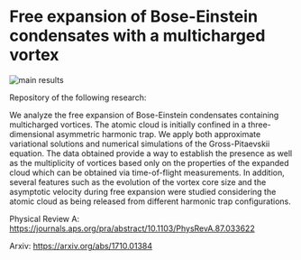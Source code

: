 # Free expansion of Bose-Einstein condensates with a multicharged vortex

![main results](show.jpg)

Repository of the following research:

We analyze the free expansion of Bose-Einstein condensates containing multicharged vortices. The atomic cloud is initially confined in a three-dimensional asymmetric harmonic trap. We apply both approximate variational solutions and numerical simulations of the Gross-Pitaevskii equation. The data obtained provide a way to establish the presence as well as the multiplicity of vortices based only on the properties of the expanded cloud which can be obtained via time-of-flight measurements. In addition, several features such as the evolution of the vortex core size and the asymptotic velocity during free expansion were studied considering the atomic cloud as being released from different harmonic trap configurations.

Physical Review A:
https://journals.aps.org/pra/abstract/10.1103/PhysRevA.87.033622

Arxiv:
https://arxiv.org/abs/1710.01384
